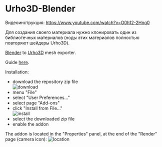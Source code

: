 Urho3D-Blender
==============

Видеоинструкция: https://www.youtube.com/watch?v=O0h12-2Hnq0

Для создания своего материала нужно клонировать один из библиотечных материалов (ноды этих материалов полностью повторяют шейдеры Urho3D).

[Blender](http://www.blender.org) to [Urho3D](https://urho3d.github.io) mesh exporter.

Guide [here](https://github.com/reattiva/Urho3D-Blender/blob/master/guide.txt).

Installation:
- download the repository zip file        
![download](https://cloud.githubusercontent.com/assets/5704756/26752822/f5ebaecc-4858-11e7-8e7c-35082ee751d3.png)
- menu "File"
- select "User Preferences..."
- select page "Add-ons"
- click "Install from File..."        
![install](https://cloud.githubusercontent.com/assets/5704756/26752823/fd119d7e-4858-11e7-9795-5d3b9d1a895c.png)
- select the downloaded zip file
- enable the addon

The addon is located in the "Properties" panel, at the end of the "Render" page (camera icon):
![location](https://cloud.githubusercontent.com/assets/5704756/26752826/0145c014-4859-11e7-9eb3-15f1724f3d6e.png)
